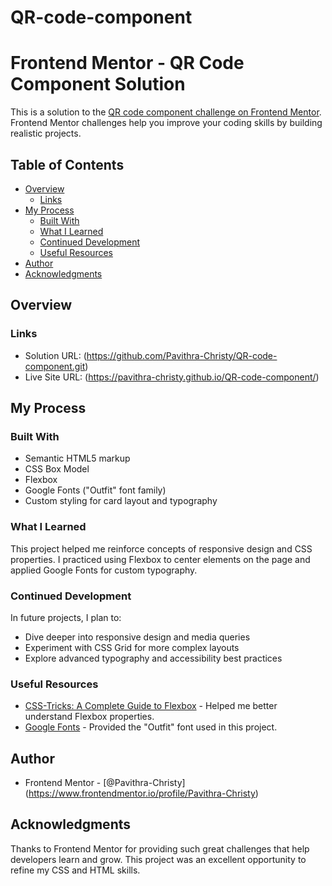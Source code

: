 # QR-code-component
# Frontend Mentor - QR Code Component Solution

This is a solution to the [QR code component challenge on Frontend Mentor](https://www.frontendmentor.io/challenges/qr-code-component-iux_sIO_H). Frontend Mentor challenges help you improve your coding skills by building realistic projects.

## Table of Contents

- [Overview](#overview)
  - [Links](#links)
- [My Process](#my-process)
  - [Built With](#built-with)
  - [What I Learned](#what-i-learned)
  - [Continued Development](#continued-development)
  - [Useful Resources](#useful-resources)
- [Author](#author)
- [Acknowledgments](#acknowledgments)

## Overview

### Links

- Solution URL: (https://github.com/Pavithra-Christy/QR-code-component.git)
- Live Site URL: (https://pavithra-christy.github.io/QR-code-component/)

## My Process

### Built With

- Semantic HTML5 markup
- CSS Box Model
- Flexbox
- Google Fonts ("Outfit" font family)
- Custom styling for card layout and typography

### What I Learned

This project helped me reinforce concepts of responsive design and CSS properties. I practiced using Flexbox to center elements on the page and applied Google Fonts for custom typography.

### Continued Development

In future projects, I plan to:

- Dive deeper into responsive design and media queries
- Experiment with CSS Grid for more complex layouts
- Explore advanced typography and accessibility best practices

### Useful Resources

- [CSS-Tricks: A Complete Guide to Flexbox](https://css-tricks.com/snippets/css/a-guide-to-flexbox/) - Helped me better understand Flexbox properties.
- [Google Fonts](https://fonts.google.com/) - Provided the "Outfit" font used in this project.

## Author

- Frontend Mentor - [@Pavithra-Christy]
(https://www.frontendmentor.io/profile/Pavithra-Christy)


## Acknowledgments

Thanks to Frontend Mentor for providing such great challenges that help developers learn and grow. This project was an excellent opportunity to refine my CSS and HTML skills.

